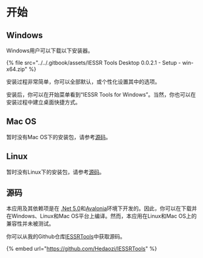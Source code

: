 # 开始

## Windows

Windows用户可以下载以下安装器。

{% file src="../../.gitbook/assets/IESSR Tools Desktop 0.0.2.1 - Setup - win-x64.zip" %}

安装过程非常简单，你可以全部默认，或个性化设置其中的选项。

安装后，你可以在开始菜单看到“IESSR Tools for Windows”。当然，你也可以在安装过程中建立桌面快捷方式。

## Mac OS

暂时没有Mac OS下的安装包，请参考[源码](./#undefined)。

## Linux

暂时没有Linux下的安装包，请参考[源码](./#undefined)。

## 源码

本应用及其依赖项是在 [.Net 5.0](https://docs.microsoft.com/en-us/dotnet/fundamentals/)和[Avalonia](https://avaloniaui.net)环境下开发的。因此，你可以在下载并在Windows、Linux和Mac OS平台上编译。然而，本应用在Linux和Mac OS上的兼容性并未被测试。

你可以从我的Github仓库[IESSRTools](https://github.com/Hedaozi/IESSRTools)中获取源码。

{% embed url="https://github.com/Hedaozi/IESSRTools" %}

